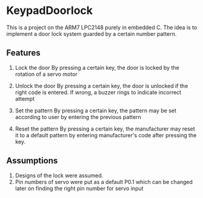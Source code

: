 # KeypadDoorlock
This is a project on the ARM7 LPC2148 purely in embedded C. 
The idea is to implement a door lock system guarded by a certain number pattern.

## Features
1. Lock the door
By pressing a certain key, the door is locked by the rotation of a servo motor

2. Unlock the door
By pressing a certain key, the door is unlocked if the right code is entered. If wrong, a buzzer rings to indicate incorrect attempt

3. Set the pattern
By pressing a certain key, the pattern may be set according to user by entering the previous pattern

4. Reset the pattern
By pressing a certain key, the manufacturer may reset it to a default pattern by entering manufacturer's code after pressing the key.

## Assumptions
1. Designs of the lock were assumed.
2. Pin numbers of servo were put as a default P0.1 which can be changed later on finding the right pin number for servo input
